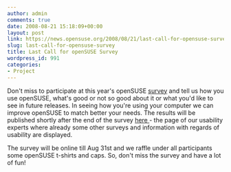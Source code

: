```yaml
---
author: admin
comments: true
date: 2008-08-21 15:18:09+00:00
layout: post
link: https://news.opensuse.org/2008/08/21/last-call-for-opensuse-survey/
slug: last-call-for-opensuse-survey
title: Last Call for openSUSE Survey
wordpress_id: 991
categories:
- Project
---
```


Don't miss to participate at this year's openSUSE [ survey](https://www.surveymonkey.com/s.aspx?sm=E93z30BzP6FRP2V_2bpx73qA_3d_3d) and tell us how you use openSUSE, what's good or not so good about it or what you'd like to see in future releases. In seeing how you're using your computer we can improve openSUSE to match better your needs. The results will be published shortly after the end of the survey [ here ](//en.opensuse.org/UX) - the page of our usability experts where already some other surveys and information with regards of usability are displayed. 

The survey will be online till Aug 31st and we raffle under all participants some openSUSE t-shirts and caps. So, don't miss the survey and have a lot of fun!
